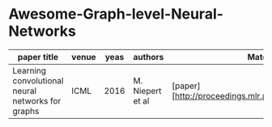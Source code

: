 # Awesome-Graph-level-Neural-Networks

|  paper title   | venue  | yeas   | authors|Materials|Code|
|  ----          | ----   | ----   |    ----| ----| ----|
| Learning convolutional neural networks for graphs  | ICML | 2016 | M. Niepert et al| [paper] [http://proceedings.mlr.press/v48/niepert16.pdf]| x|
